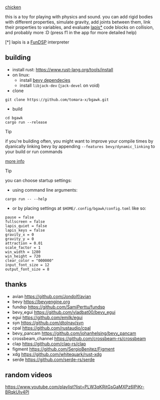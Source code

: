 [chicken](https://www.youtube.com/watch?v=pNiKW_f5ytM&t=19s)

this is a toy for playing with physics and sound. you can add rigid bodies with different properties, simulate gravity, add joints between them, link their properties to variables, and evaluate [lapis\*](https://github.com/tomara-x/lapis) code blocks on collision, and probably more :D (press f1 in the app for more detailed help)

[\*] lapis is a [FunDSP](https://github.com/SamiPerttu/fundsp) interpreter
## building

- install rust: https://www.rust-lang.org/tools/install
- on linux:
    - install [bevy dependecies](https://github.com/bevyengine/bevy/blob/latest/docs/linux_dependencies.md)
    - install `libjack-dev` (`jack-devel` on void)
- clone
```
git clone https://github.com/tomara-x/bgawk.git
```
- build
```
cd bgawk
cargo run --release
```

> [!TIP]
> if you're building often, you might want to improve your compile times by dyanically linking bevy
> by appending `--features bevy/dynamic_linking` to your build or run commands
>
> [more info](https://bevyengine.org/learn/quick-start/getting-started/setup/#enable-fast-compiles-optional)

> [!TIP]
> you can choose startup settings:
> - using command line arguments:
> ```
> cargo run -- --help
> ```
> - or by placing settings at `$HOME/.config/bgawk/config.toml` like so:
> ```
> pause = false
> fullscreen = false
> lapis_quiet = false
> lapis_keys = false
> gravity_x = 0
> gravity_y = 0
> attraction = 0.01
> scale_factor = 1
> win_width = 1280
> win_height = 720
> clear_color = "000000"
> input_font_size = 12
> output_font_size = 8
> ```

## thanks

- avian https://github.com/Jondolf/avian
- bevy https://bevyengine.org
- fundsp https://github.com/SamiPerttu/fundsp
- bevy_egui https://github.com/vladbat00/bevy_egui
- egui https://github.com/emilk/egui
- syn https://github.com/dtolnay/syn
- cpal https://github.com/rustaudio/cpal
- bevy_pancam https://github.com/johanhelsing/bevy_pancam
- crossbeam_channel https://github.com/crossbeam-rs/crossbeam
- clap https://github.com/clap-rs/clap
- figment https://github.com/SergioBenitez/Figment
- xdg https://github.com/whitequark/rust-xdg
- serde https://github.com/serde-rs/serde

## random videos

https://www.youtube.com/playlist?list=PLW3qKRjtGsGaMXPz6lPiKr-BRqkUIv4Pl
